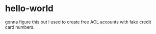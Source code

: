# hello-world
gonna figure this out 
I used to create free AOL accounts with fake credit card numbers.
